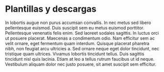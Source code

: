 # Plantillas y descargas

In lobortis augue non purus accumsan convallis. In nec metus sed libero pellentesque euismod. Duis suscipit sem eu metus euismod porttitor. Pellentesque venenatis felis enim. Sed laoreet sodales sagittis. In luctus orci ut posuere placerat. Maecenas a condimentum odio. Nam efficitur sem ac velit ornare, eget fermentum quam interdum. Quisque placerat pharetra nibh, non feugiat arcu ultricies a. Sed ornare neque eget dolor tincidunt, nec tristique quam ultrices. Vivamus lobortis tincidunt tellus. Duis sagittis tincidunt nisl quis lacinia. Etiam at leo a tellus rutrum faucibus ut id neque. Vestibulum aliquam dolor nec justo posuere, sit amet suscipit sem efficitur.